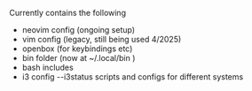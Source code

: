 Currently contains the following

  - neovim config (ongoing setup)
  - vim config (legacy, still being used 4/2025)
  - openbox (for keybindings etc)
  - bin folder (now at ~/.local/bin )
  - bash includes
  - i3 config
  --i3status scripts and configs for different systems

